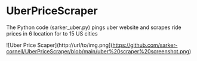# UberPriceScraper
 The Python code (sarker_uber.py) pings uber website and scrapes ride prices in 6 location for to 15 US cities

![Uber Price Scaper](http://url/to/img.png](https://github.com/sarker-cornell/UberPriceScraper/blob/main/uber%20scraper%20screenshot.png)

